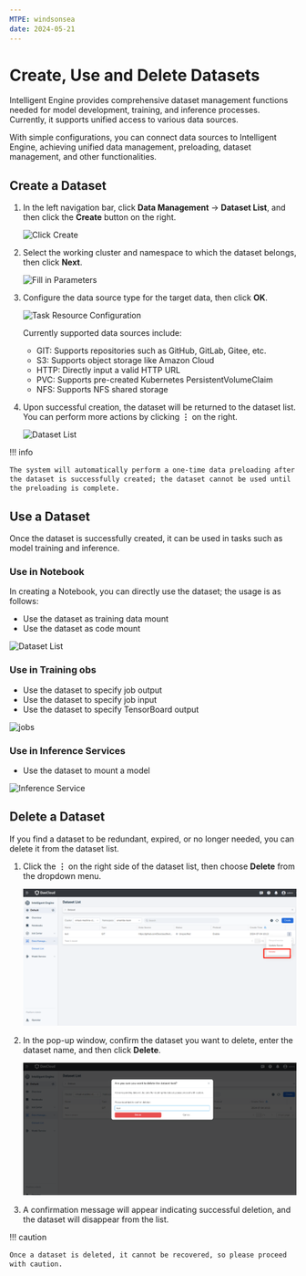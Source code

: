 ```yaml
---
MTPE: windsonsea
date: 2024-05-21
---
```


# Create, Use and Delete Datasets

Intelligent Engine provides comprehensive dataset management functions needed for model development, 
training, and inference processes. Currently, it supports unified access to various data sources.

With simple configurations, you can connect data sources to Intelligent Engine, achieving unified data management, 
preloading, dataset management, and other functionalities.

## Create a Dataset

1. In the left navigation bar, click **Data Management** -> **Dataset List**, and then click the **Create** button 
   on the right.

    ![Click Create](../../images/dataset01.png)

2. Select the working cluster and namespace to which the dataset belongs, then click **Next**.

    ![Fill in Parameters](../../images/dataset02.png)

3. Configure the data source type for the target data, then click **OK**.

    ![Task Resource Configuration](../../images/dataset03.png)

    Currently supported data sources include:

    - GIT: Supports repositories such as GitHub, GitLab, Gitee, etc.
    - S3: Supports object storage like Amazon Cloud
    - HTTP: Directly input a valid HTTP URL
    - PVC: Supports pre-created Kubernetes PersistentVolumeClaim
    - NFS: Supports NFS shared storage

4. Upon successful creation, the dataset will be returned to the dataset list.
   You can perform more actions by clicking **⋮** on the right.

    ![Dataset List](../../images/dataset04.png)

!!! info

    The system will automatically perform a one-time data preloading after the dataset is successfully created; the dataset cannot be used until the preloading is complete.

## Use a Dataset

Once the dataset is successfully created, it can be used in tasks such as model training and inference.

### Use in Notebook

In creating a Notebook, you can directly use the dataset; the usage is as follows:

- Use the dataset as training data mount
- Use the dataset as code mount

![Dataset List](../../images/dataset05.png)

### Use in Training obs

- Use the dataset to specify job output
- Use the dataset to specify job input
- Use the dataset to specify TensorBoard output

![jobs](../../images/dataset06.png)

### Use in Inference Services

- Use the dataset to mount a model

![Inference Service](../../images/dataset07.png)

## Delete a Dataset

If you find a dataset to be redundant, expired, or no longer needed, you can delete it from the dataset list.

1. Click the **⋮** on the right side of the dataset list, then choose **Delete** from the dropdown menu.

    ![Delete](../../images/ds-delete01.png)

2. In the pop-up window, confirm the dataset you want to delete, enter the dataset name, and then click **Delete**.

    ![Confirm](../../images/ds-delete02.png)

3. A confirmation message will appear indicating successful deletion, and the dataset will disappear from the list.

!!! caution

    Once a dataset is deleted, it cannot be recovered, so please proceed with caution.
